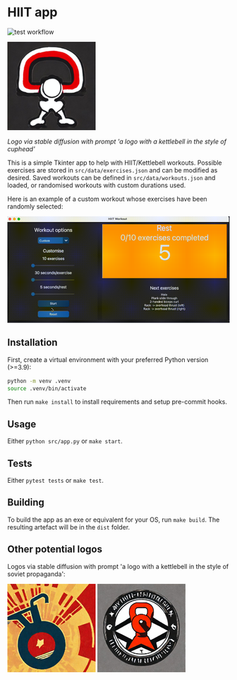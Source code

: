 # HIIT app

![test workflow](https://github.com/minimav/hiit_workout_app/actions/workflows/test.yaml/badge.svg)

<img src="src/assets/logo_1.jpeg" width="200" height="200">

*Logo via stable diffusion with prompt 'a logo with a kettlebell in the style of cuphead'*

This is a simple Tkinter app to help with HIIT/Kettlebell workouts. Possible exercises are stored in `src/data/exercises.json` and can be modified as desired. Saved workouts can be defined in `src/data/workouts.json` and loaded, or randomised workouts with custom durations used.

Here is an example of a custom workout whose exercises have been randomly selected:

![workout](media/app.gif)

## Installation

First, create a virtual environment with your preferred Python version (>=3.9):

```bash
python -m venv .venv
source .venv/bin/activate
```

Then run `make install` to install requirements and setup pre-commit hooks.

## Usage

Either `python src/app.py` or `make start`.

## Tests

Either `pytest tests` or `make test`.

## Building

To build the app as an exe or equivalent for your OS, run `make build`. The resulting artefact will be in the `dist` folder.

## Other potential logos

Logos via stable diffusion with prompt 'a logo with a kettlebell in the style of soviet propaganda':

<img src="src/assets/logo_2.jpeg" width="200" height="200">
<img src="src/assets/logo_3.jpeg" width="200" height="200">
